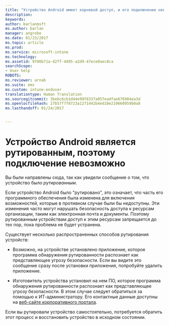 ```yaml
---
title: "Устройство Android имеет корневой доступ, и его подключение невозможно"
description: 
keywords: 
author: barlanmsft
ms.author: barlan
manager: angrobe
ms.date: 01/23/2017
ms.topic: article
ms.prod: 
ms.service: microsoft-intune
ms.technology: 
ms.assetid: 9786b71a-d2ff-4d95-a2d9-47ece0aec8ca
searchScope:
- User help
ROBOTS: 
ms.reviewer: arnab
ms.suite: ems
ms.custom: intune-enduser
translationtype: Human Translation
ms.sourcegitcommit: 3bebc6cb1d44e99f8337a057eadfae676904ea3d
ms.openlocfilehash: 27b57f7f8723a1271442b4ed18e219660959b0a8
ms.lasthandoff: 01/24/2017


---
```


# <a name="your-android-device-is-rooted-so-you-cant-connect"></a>Устройство Android является рутированным, поэтому подключение невозможно

Вы были направлены сюда, так как увидели сообщение о том, что устройство было _рутированным_.

Если устройство Android было "рутировано", это означает, что часть его программного обеспечения была изменена для включения возможностей, которые в противном случае были бы недоступны. Эти изменения часто могут нарушать безопасность доступа к ресурсам организации, таким как электронная почта и документы. Поэтому рутированным устройствам доступ к этим ресурсам запрещается до тех пор, пока проблема не будет устранена.  

Существует несколько распространенных способов рутирования устройств:

- Возможно, на устройстве установлено приложение, которое программа обнаружения рутированности распознает как представляющее угрозу безопасности. Если вы видите это сообщение сразу после установки приложения, попробуйте удалить приложение.

- Изготовитель устройства установил на нем ПО, которое программа обнаружения рутированности распознает как представляющее угрозу безопасности. В этом случае следует обратиться за помощью к ИТ-администратору. Его контактные данные доступны на [веб-сайте корпоративного портала](http://portal.manage.microsoft.com).

Если вы рутировали устройство самостоятельно, потребуется обратить этот процесс и восстановить устройство в исходном состоянии.


